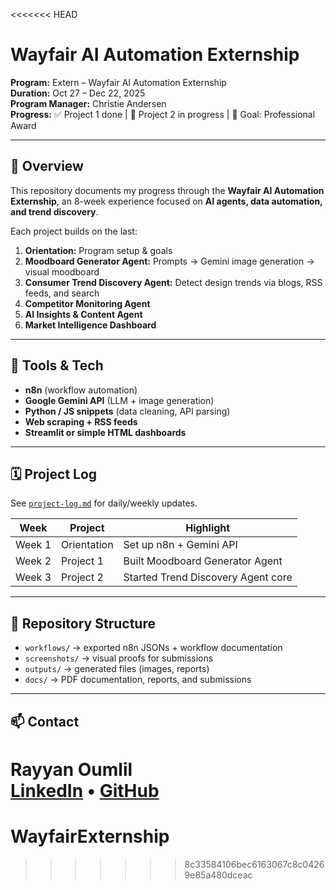 <<<<<<< HEAD
# Wayfair AI Automation Externship

**Program:** Extern – Wayfair AI Automation Externship  
**Duration:** Oct 27 – Dec 22, 2025  
**Program Manager:** Christie Andersen  
**Progress:** ✅ Project 1 done | 🚧 Project 2 in progress | 🏁 Goal: Professional Award

---

## 📘 Overview

This repository documents my progress through the **Wayfair AI Automation Externship**, an 8-week experience focused on **AI agents, data automation, and trend discovery**.

Each project builds on the last:

1. **Orientation:** Program setup & goals  
2. **Moodboard Generator Agent:** Prompts → Gemini image generation → visual moodboard  
3. **Consumer Trend Discovery Agent:** Detect design trends via blogs, RSS feeds, and search  
4. **Competitor Monitoring Agent**  
5. **AI Insights & Content Agent**  
6. **Market Intelligence Dashboard**

---

## 🧠 Tools & Tech

- **n8n** (workflow automation)
- **Google Gemini API** (LLM + image generation)
- **Python / JS snippets** (data cleaning, API parsing)
- **Web scraping + RSS feeds**
- **Streamlit or simple HTML dashboards**

---

## 🗓 Project Log

See [`project-log.md`](project-log.md) for daily/weekly updates.

| Week | Project | Highlight |
|------|----------|------------|
| Week 1 | Orientation | Set up n8n + Gemini API |
| Week 2 | Project 1 | Built Moodboard Generator Agent |
| Week 3 | Project 2 | Started Trend Discovery Agent core |

---

## 🧾 Repository Structure

- `workflows/` → exported n8n JSONs + workflow documentation  
- `screenshots/` → visual proofs for submissions  
- `outputs/` → generated files (images, reports)
- `docs/` → PDF documentation, reports, and submissions

---

## 📫 Contact

**Rayyan Oumlil**  
[LinkedIn](https://www.linkedin.com/in/rayyan-oumlil-871b192b6/) • [GitHub](https://github.com/rayyan-oumlil)
=======
# WayfairExternship
>>>>>>> 8c33584106bec6163067c8c04269e85a480dceac
